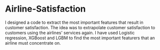 # Airline-Satisfaction

I designed a code to extract the most important features that result in customer satisfaction. The idea was to extrapolate customer satisfaction to customers using the airlines' services again. I have used Logistic regression, XGBoost and LGBM to find the most important featurers that an airline must concentrate on.  
